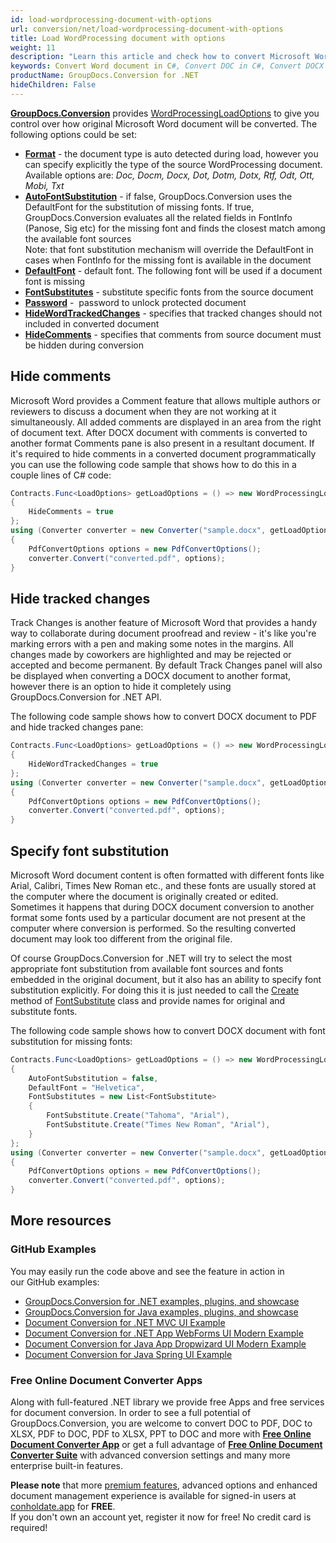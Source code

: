 ```yaml
---
id: load-wordprocessing-document-with-options
url: conversion/net/load-wordprocessing-document-with-options
title: Load WordProcessing document with options
weight: 11
description: "Learn this article and check how to convert Microsoft Word DOC/DOCX and Open Document ODT/OTT files hiding comments and tracked changes panel, setting default font and applying font substitution using features of GroupDocs.Conversion for .NET API."
keywords: Convert Word document in C#, Convert DOC in C#, Convert DOCX C#, Convert ODT file C#, Convert OTT file C#
productName: GroupDocs.Conversion for .NET
hideChildren: False
---
```

[**GroupDocs.Conversion**](https://products.groupdocs.com/conversion/net) provides [WordProcessingLoadOptions](https://apireference.groupdocs.com/net/conversion/groupdocs.conversion.options.load/wordprocessingloadoptions) to give you control over how original Microsoft Word document will be converted. The following options could be set: 

*   **[Format](https://apireference.groupdocs.com/net/conversion/groupdocs.conversion.options.load/wordprocessingloadoptions/properties/format)** - the document type is auto detected during load, however you can specify explicitly the type of the source WordProcessing document. Available options are: *Doc, Docm, Docx, Dot, Dotm, Dotx, Rtf, Odt, Ott, Mobi, Txt*
*   **[AutoFontSubstitution](https://apireference.groupdocs.com/net/conversion/groupdocs.conversion.options.load/wordprocessingloadoptions/properties/autofontsubstitution)** - if false, GroupDocs.Conversion uses the DefaultFont for the substitution of missing fonts. If true, GroupDocs.Conversion evaluates all the related fields in FontInfo (Panose, Sig etc) for the missing font and finds the closest match among the available font sources  
    Note: that font substitution mechanism will override the DefaultFont in cases when FontInfo for the missing font is available in the document
*   **[DefaultFont](https://apireference.groupdocs.com/net/conversion/groupdocs.conversion.options.load/wordprocessingloadoptions/properties/defaultfont)** - default font. The following font will be used if a document font is missing
*   **[FontSubstitutes](https://apireference.groupdocs.com/net/conversion/groupdocs.conversion.options.load/wordprocessingloadoptions/properties/fontsubstitutes)** - substitute specific fonts from the source document
*   **[Password](https://apireference.groupdocs.com/net/conversion/groupdocs.conversion.options.load/wordprocessingloadoptions/properties/password)** -  password to unlock protected document
*   **[HideWordTrackedChanges](https://apireference.groupdocs.com/net/conversion/groupdocs.conversion.options.load/wordprocessingloadoptions/properties/hidewordtrackedchanges)** - specifies that tracked changes should not included in converted document
*   **[HideComments](https://apireference.groupdocs.com/net/conversion/groupdocs.conversion.options.load/wordprocessingloadoptions/properties/hidecomments)** - specifies that comments from source document must be hidden during conversion

## Hide comments

Microsoft Word provides a Comment feature that allows multiple authors or reviewers to discuss a document when they are not working at it simultaneously. All added comments are displayed in an area from the right of document text. After DOCX document with comments is converted to another format Comments pane is also present in a resultant document. If it's required to hide comments in a converted document programmatically you can use the following code sample that shows how to do this in a couple lines of C# code:

```csharp
Contracts.Func<LoadOptions> getLoadOptions = () => new WordProcessingLoadOptions
{
    HideComments = true
};
using (Converter converter = new Converter("sample.docx", getLoadOptions))
{
    PdfConvertOptions options = new PdfConvertOptions();
    converter.Convert("converted.pdf", options);
}
```

## Hide tracked changes

Track Changes is another feature of Microsoft Word that provides a handy way to collaborate during document proofread and review - it's like you're marking errors with a pen and making some notes in the margins. All changes made by coworkers are highlighted and may be rejected or accepted and become permanent. By default Track Changes panel will also be displayed when converting a DOCX document to another format, however there is an option to hide it completely using GroupDocs.Conversion for .NET API. 

The following code sample shows how to convert DOCX document to PDF and hide tracked changes pane:

```csharp
Contracts.Func<LoadOptions> getLoadOptions = () => new WordProcessingLoadOptions
{
    HideWordTrackedChanges = true
};
using (Converter converter = new Converter("sample.docx", getLoadOptions))
{
    PdfConvertOptions options = new PdfConvertOptions();
    converter.Convert("converted.pdf", options);
}
```

## Specify font substitution

Microsoft Word document content is often formatted with different fonts like Arial, Calibri, Times New Roman etc., and these fonts are usually stored at the computer where the document is originally created or edited. Sometimes it happens that during DOCX document conversion to another format some fonts used by a particular document are not present at the computer where conversion is performed. So the resulting converted document may look too different from the original file.

Of course GroupDocs.Conversion for .NET will try to select the most appropriate font substitution from available font sources and fonts embedded in the original document, but it also has an ability to specify font substitution explicitly. For doing this it is just needed to call the [Create](https://apireference.groupdocs.com/conversion/net/groupdocs.conversion.contracts/fontsubstitute/methods/create) method of [FontSubstitute](https://apireference.groupdocs.com/conversion/net/groupdocs.conversion.contracts/fontsubstitute) class and provide names for original and substitute fonts.

The following code sample shows how to convert DOCX document with font substitution for missing fonts:

```csharp
Contracts.Func<LoadOptions> getLoadOptions = () => new WordProcessingLoadOptions
{
    AutoFontSubstitution = false,
	DefaultFont = "Helvetica",
    FontSubstitutes = new List<FontSubstitute>
    {
        FontSubstitute.Create("Tahoma", "Arial"),
        FontSubstitute.Create("Times New Roman", "Arial"),
    }
};
using (Converter converter = new Converter("sample.docx", getLoadOptions))
{
    PdfConvertOptions options = new PdfConvertOptions();
    converter.Convert("converted.pdf", options);
}
```

## More resources

### GitHub Examples
You may easily run the code above and see the feature in action in our GitHub examples:
*   [GroupDocs.Conversion for .NET examples, plugins, and showcase](https://github.com/groupdocs-conversion/GroupDocs.Conversion-for-.NET)
*   [GroupDocs.Conversion for Java examples, plugins, and showcase](https://github.com/groupdocs-conversion/GroupDocs.Conversion-for-Java)
*   [Document Conversion for .NET MVC UI Example](https://github.com/groupdocs-conversion/GroupDocs.Conversion-for-.NET-MVC)
*   [Document Conversion for .NET App WebForms UI Modern Example](https://github.com/groupdocs-conversion/GroupDocs.Conversion-for-.NET-WebForms)
*   [Document Conversion for Java App Dropwizard UI Modern Example](https://github.com/groupdocs-conversion/GroupDocs.Conversion-for-Java-Dropwizard)
*   [Document Conversion for Java Spring UI Example](https://github.com/groupdocs-conversion/GroupDocs.Conversion-for-Java-Spring)

### Free Online Document Converter Apps
Along with full-featured .NET library we provide free Apps and free services for document conversion.
In order to see a full potential of GroupDocs.Conversion, you are welcome to convert DOC to PDF, DOC to XLSX, PDF to DOC, PDF to XLSX, PPT to DOC and more with **[Free Online Document Converter App](https://products.groupdocs.app/conversion)** or get a full advantage of **[Free Online Document Converter Suite](https://conholdate.app/features/document-converter-online)** with advanced conversion settings and many more enterprise built-in features.

**Please note** that more [premium features](https://conholdate.app/features), advanced options and enhanced document management experience is available for signed-in users at [conholdate.app](https://conholdate.app) for **FREE**.  
If you don't own an account yet, register it now for free! No credit card is required!